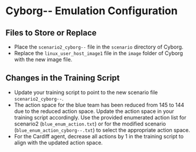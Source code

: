 # Cyborg-- Emulation Configuration

## Files to Store or Replace

- Place the `scenario2_cyborg--` file in the `scenario` directory of Cyborg.
- Replace the `linux_user_host_image1` file in the `image` folder of Cyborg with the new image file.

## Changes in the Training Script

- Update your training script to point to the new scenario file `scenario2_cyborg--`.
- The action space for the blue team has been reduced from 145 to 144 due to the reduced action space. Update the action space in your training script accordingly. Use the provided enumerated action list for scenario2 (`blue_enum_action.txt`) or for the modified scenario (`blue_enum_action_cyborg--.txt`) to select the appropriate action space.
- For the Cardiff agent, decrease all actions by 1 in the training script to align with the updated action space.

